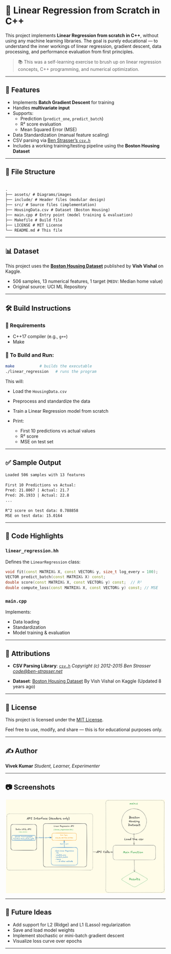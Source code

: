 # 🧠 Linear Regression from Scratch in C++

This project implements **Linear Regression from scratch in C++**, without using any machine learning libraries. The goal is purely educational — to understand the inner workings of linear regression, gradient descent, data processing, and performance evaluation from first principles.

> 📚 This was a self-learning exercise to brush up on linear regression concepts, C++ programming, and numerical optimization.

---

## 🚀 Features

- Implements **Batch Gradient Descent** for training
- Handles **multivariate input**
- Supports:
  - Prediction (`predict_one`, `predict_batch`)
  - R² score evaluation
  - Mean Squared Error (MSE)
- Data Standardization (manual feature scaling)
- CSV parsing via [Ben Strasser’s `csv.h`](https://github.com/ben-strasser/fast-cpp-csv-parser)
- Includes a working training/testing pipeline using the **Boston Housing Dataset**

---

## 🧰 File Structure

```

.
├── assets/ # Diagrams/images
├── include/ # Header files (modular design)
├── src/ # Source files (implementation)
├── HousingData.csv # Dataset (Boston Housing)
├── main.cpp # Entry point (model training & evaluation)
├── Makefile # Build file
├── LICENSE # MIT License
└── README.md # This file

```

---

## 📊 Dataset

This project uses the [**Boston Housing Dataset**](https://www.kaggle.com/datasets/altavish/boston-housing-dataset) published by **Vish Vishal** on Kaggle.

- 506 samples, 13 numerical features, 1 target (`MEDV`: Median home value)
- Original source: UCI ML Repository

---

## 🛠️ Build Instructions

### 🔧 Requirements

- C++17 compiler (e.g., `g++`)
- Make

### 🧪 To Build and Run:

```bash
make           # builds the executable
./linear_regression   # runs the program
```

This will:

- Load the `HousingData.csv`
- Preprocess and standardize the data
- Train a Linear Regression model from scratch
- Print:

  - First 10 predictions vs actual values
  - R² score
  - MSE on test set

---

## ✅ Sample Output

```
Loaded 506 samples with 13 features

First 10 Predictions vs Actual:
Pred: 21.8067 | Actual: 21.7
Pred: 26.1933 | Actual: 22.8
...

R^2 score on test data: 0.788858
MSE on test data: 15.0164
```

---

## 🧩 Code Highlights

### `linear_regression.hh`

Defines the `LinearRegression` class:

```cpp
void fit(const MATRIX& X, const VECTOR& y, size_t log_every = 100);
VECTOR predict_batch(const MATRIX& X) const;
double score(const MATRIX& X, const VECTOR& y) const;  // R²
double compute_loss(const MATRIX& X, const VECTOR& y) const; // MSE
```

### `main.cpp`

Implements:

- Data loading
- Standardization
- Model training & evaluation

---

## 🙏 Attributions

- **CSV Parsing Library**:
  [`csv.h`](https://github.com/ben-strasser/fast-cpp-csv-parser)
  _Copyright (c) 2012-2015
  Ben Strasser [code@ben-strasser.net](mailto:code@ben-strasser.net)_

- **Dataset**:
  [Boston Housing Dataset](https://www.kaggle.com/datasets/altavish/boston-housing-dataset)
  By Vish Vishal on Kaggle (Updated 8 years ago)

---

## 📜 License

This project is licensed under the [MIT License](./LICENSE).

Feel free to use, modify, and share — this is for educational purposes only.

---

## ✍️ Author

**Vivek Kumar**
_Student, Learner, Experimenter_

---

## 📷 Screenshots

<p align="center">
  <img src="assets/architecture.png" width="500" alt="Architecture Diagram">
</p>

---

## 🤔 Future Ideas

- Add support for L2 (Ridge) and L1 (Lasso) regularization
- Save and load model weights
- Implement stochastic or mini-batch gradient descent
- Visualize loss curve over epochs

---
